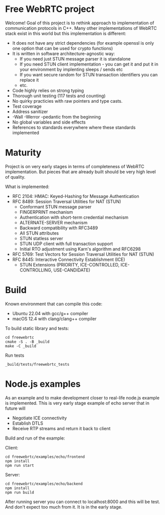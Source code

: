 # Free WebRTC project

Welcome! Goal of this project is to rethink approach to implementation
of communication protocols in C++. Many other implementations of WebRTC
stack exist in this world but this implementation is different:

- It does not have any strict dependencies (for example openssl is only one option that can be used for crypto functions)
- It is written in software architecture-agnostic way:
  - If you need just STUN message parser it is standalone
  - If you need STUN client implementation - you can get it and put it in your environment by implenting sleeps / sends etc
  - If you want secure random for STUN transaction identifiers you can replace it
  - etc.
- Code highly relies on strong typing
- Thorough unit testing (117 tests and counting)
- No quirky practicies with raw pointers and type casts.
- Test coverage
- Address sanitizer
- -Wall -Werror -pedantic from the beginning
- No global variables and side effects
- References to standards everywhere where these standards implemented

# Maturity

Project is on very early stages in terms of completeness of WebRTC implementation. But pieces that are already built
should be very high level of quality.

What is implemented:
- RFC 2104: HMAC: Keyed-Hashing for Message Authentication
- RFC 8489: Session Traversal Utilities for NAT (STUN)
  - Conformant STUN message parser
  - FINGERPRINT mechanism
  - Authentication with short-term credential mechanism
  - ALTERNATE-SERVER mechanism
  - Backward compatibility with RFC3489
  - All STUN attributes
  - STUN statless server
  - STUN UDP client with full transaction support
  - Initial RTO adjustment using Karn's algorithm and RFC6298
- RFC 5769: Test Vectors for Session Traversal Utilities for NAT (STUN)
- RFC 8445: Interactive Connectivity Establishment (ICE)
  - STUN Extensions (PRIORITY, ICE-CONTROLLED, ICE-CONTROLLING, USE-CANDIDATE)

# Build

Known environment that can compile this code:
- Ubuntu 22.04 with gcc/g++ compiler
- macOS 12.4 with clang/clang++ compiler

To build static library and tests:
```
cd freewebrtc
cmake -S . -B _build
make -C _build
```

Run tests
```
_build/tests/freewebrtc_tests
```

# Node.js examples

As an example and to make development closer to real-life node.js example is implemented. 
This is very early stage example of echo server that in future will

- Negotiate ICE connectivity
- Establish DTLS 
- Receive RTP streams and return it back to client

Build and run of the example:

Client:
```
cd freewebrtc/examples/echo/frontend
npm install
npm run start
```

Server:
```
cd freewebrtc/examples/echo/backend
npm install
npm run build
```

After running server you can connect to localhost:8000 and this will be test.
And don't expect too much from it. It is in the early stage.











